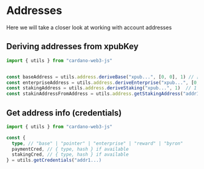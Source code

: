 # Addresses

Here we will take a closer look at working with account addresses


## Deriving addresses from xpubKey

```ts
import { utils } from "cardano-web3-js"


const baseAddress = utils.address.deriveBase("xpub...", [0, 0], 1) // [0, 0] = [addressType: 0 | 1, addressIndex: number], 1 = mainnet network id (0 for testnet)
const enterpriseAddress = utils.address.deriveEnterprise("xpub...", [0, 0], 1) // [0, 0] = [addressType: 0 | 1, addressIndex: number], 1 = mainnet network id (0 for testnet)
const stakingAddress = utils.address.deriveStaking("xpub...", 1)  // 1 = mainnet network id (0 for testnet)
const stakinAddressFromAddress = utils.address.getStakingAddress("addr1...)
```


## Get address info (credentials)

```ts
import { utils } from "cardano-web3-js"

const {
  type, // "base" | "pointer" | "enterprise" | "reward" | "byron"
  paymentCred, // { type, hash } if available
  stakingCred, // { type, hash } if available
} = utils.getCredentials("addr1...)
```